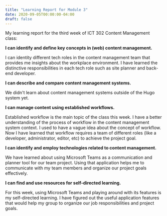 ```yaml
---
title: "Learning Report for Module 3"
date: 2020-09-05T00:00:00-04:00
draft: false
---
```


My learning report for the third week of ICT 302 Content Management class:

**I can identify and define key concepts in (web) content management.**

I can identity different tech roles in the content management team that provides me insights about the workplace environment. I have learned the distinctive responsibilities in each tech role such as site planner and back-end developer. 



**I can describe and compare content management systems.**

We didn't learn about content management systems outside of the Hugo system yet. 



**I can manage content using established workflows.**

Established workflow is the main topic of the class this week. I have a better understanding of the process of workflow in the content management system context. I used to have a vague idea about the concept of workflow. Now I have learned that workflow requires a team of different roles (like a developer, administrator, editor, etc) to achieve the project goal. 



**I can identify and employ technologies related to content management.**

We have learned about using Microsoft Teams as a communication and planner tool for our team project. Using that application helps me to communicate with my team members and organize our project goals effectively.



**I can find and use resources for self-directed learning.**

For this week, using Microsoft Teams and playing around with its features is my self-directed learning. I have figured out the useful application features that would help my group to organize our job responsibilities and project goals. 
